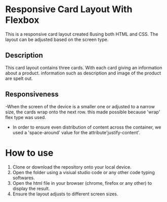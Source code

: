 # Responsive Card Layout With Flexbox
This is a responsive card layout created 8using both HTML and CSS. The layout can be adjusted based on the screen type. 
## Description
This card layout contains three cards. With each card giving an information about a product. information such as description and image of the product are spelt out.
## Responsiveness
-When the screen of the device is a smaller one or adjusted to a narrow size, the cards wrap onto the next row. this made possible because 'wrap' flex type was used. 
- In order to ensure even distribution of content across the container, we used a 'space-around' value for the attribute'justify-content'.

# How to use 
1. Clone or download the repository onto your local device. 
2. Open the folder using a visiual studio code or any other code typing softwares. 
3. Open the html file in your browser (chrome, firefox or any other) to display the result. 
4. Ensure the layout adjusts to different screen sizes.  
